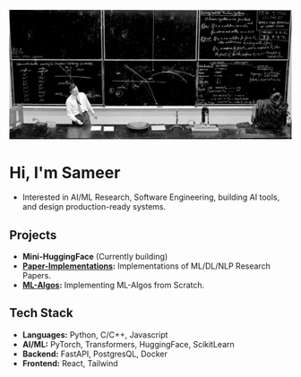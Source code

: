 <!--
**sameerdev7/sameerdev7** is a ✨ _special_ ✨ repository because its `README.md` (this file) appears on your GitHub profile.

Here are some ideas to get you started:

- 🔭 I’m currently working on ...
- 🌱 I’m currently learning ...
- 👯 I’m looking to collaborate on ...
- 🤔 I’m looking for help with ...
- 💬 Ask me about ...
- 📫 How to reach me: ...
- 😄 Pronouns: ...
- ⚡ Fun fact: ...
-->
![Banner](feynman_cover.jpg)


# Hi, I'm Sameer

- Interested in AI/ML Research, Software Engineering, building AI tools, and design production-ready systems.

## Projects 

- **Mini-HuggingFace** (Currently building)
- **[Paper-Implementations](https://github.com/sameerdev7/Paper-Implementations):** Implementations of ML/DL/NLP Research Papers.
- **[ML-Algos](https://github.com/sameerdev7/ML-Algos):** Implementing ML-Algos from Scratch. 


## Tech Stack 

- **Languages:** Python, C/C++, Javascript
- **AI/ML:** PyTorch, Transformers, HuggingFace, ScikitLearn
- **Backend:** FastAPI, PostgresQL, Docker
- **Frontend:** React, Tailwind


